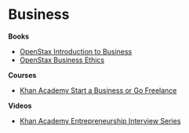 # Business

**Books**

* [OpenStax Introduction to Business](https://openstax.org/details/books/introduction-business)
* [OpenStax Business Ethics](https://openstax.org/details/books/business-ethics)

**Courses**

* [Khan Academy Start a Business or Go Freelance](https://www.khanacademy.org/college-careers-more/career-content/career-profiles-start-a-business)

**Videos**

* [Khan Academy Entrepreneurship Interview Series](https://www.khanacademy.org/college-careers-more/entrepreneurship2)
